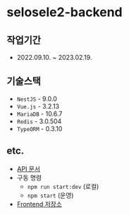 # selosele2-backend

## 작업기간

- 2022.09.10. ~ 2023.02.19.

## 기술스택

- `NestJS` - 9.0.0
- `Vue.js` - 3.2.13
- `MariaDB` - 10.6.7
- `Redis` - 3.0.504
- `TypeORM` - 0.3.10

## etc.

- [API 문서](http://localhost:3000/api-docs)
- 구동 명령
  - `npm run start:dev` (로컬)
  - `npm start` (운영)
- [Frontend 저장소](https://github.com/selosele/selosele2-frontend)
